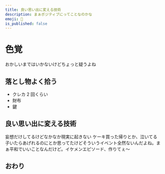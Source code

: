 ```yaml
---
title: 良い思い出に変える技術
description: まぁポジティブにってことなのかな
emoji: 🤧
is_published: false
---
```


# 色覚

おかしいまではいかないけどちょっと疑うよね

## 落とし物よく拾う

- クレカ 2 回くらい
- 財布
- 鍵

## 良い思い出に変える技術

妄想だけしてるけどなかなか現実に起きない
ケーキ買った帰りとか、泣いてる子いたらあげれるのにとか思ってたけどそういうイベント全然ないんだよね。まぁ平和でいいことなんだけど。イケメンエピソード、作りてぇ〜

## おわり
